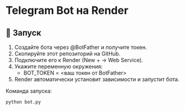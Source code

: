 # Telegram Bot на Render

## 🚀 Запуск
1. Создайте бота через @BotFather и получите токен.
2. Скопируйте этот репозиторий на GitHub.
3. Подключите его к Render (New + → Web Service).
4. Укажите переменную окружения:
   - BOT_TOKEN = <ваш токен от BotFather>
5. Render автоматически установит зависимости и запустит бота.

Команда запуска:
```
python bot.py
```
